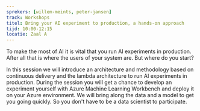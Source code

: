 ```yaml
---
sprekers: [willem-meints, peter-jansen]
track: Workshops
titel: Bring your AI experiment to production, a hands-on approach
tijd: 10:00-12:15
locatie: Zaal A
---
```

To make the most of AI it is vital that you run AI experiments in
production. After all that is where the users of your system are. But where do you
start?

In this session we will introduce an architecture and methodology based on
continuous delivery and the lambda architecture to run AI experiments in production.
During the session you will get a chance to develop an experiment yourself with
Azure Machine Learning Workbench and deploy it on your Azure environment. We will
bring along the data and a model to get you going quickly. So you don't have to be a
data scientist to participate.